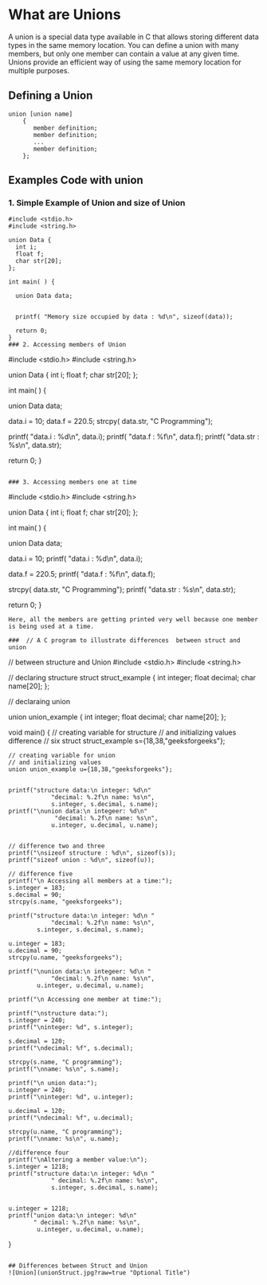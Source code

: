 # What are Unions
A union is a special data type available in C that allows storing different data types in the same memory location. You can define a 
union with many members, but only one member can contain a value at any given time. Unions provide an efficient way of using the 
same memory location for multiple purposes.
## Defining a Union
```
union [union name]
    {
       member definition;
       member definition;
       ...
       member definition;
    };
 ```
 
 ## Examples Code with union
 
 ### 1. Simple Example of Union and size of Union
 ```
#include <stdio.h>
#include <string.h>
 
union Data {
   int i;
   float f;
   char str[20];
};
 
int main( ) {

   union Data data;        
   

   printf( "Memory size occupied by data : %d\n", sizeof(data));

   return 0;
}
### 2. Accessing members of Union
```

#include <stdio.h>
#include <string.h>
 
union Data {
   int i;
   float f;
   char str[20];
};
 
int main( ) {

   union Data data;        

   data.i = 10;
   data.f = 220.5;
   strcpy( data.str, "C Programming");

   printf( "data.i : %d\n", data.i);
   printf( "data.f : %f\n", data.f);
   printf( "data.str : %s\n", data.str);

   return 0;
}
```

### 3. Accessing members one at time

```
#include <stdio.h>
#include <string.h>
 
union Data {
   int i;
   float f;
   char str[20];
};
 
int main( )
{

   union Data data;        

   data.i = 10;
   printf( "data.i : %d\n", data.i);
   
   data.f = 220.5;
   printf( "data.f : %f\n", data.f);
   
   strcpy( data.str, "C Programming");
   printf( "data.str : %s\n", data.str);

   return 0;
}

```
Here, all the members are getting printed very well because one member is being used at a time.

###  // A C program to illustrate differences  between struct and union

 ```

// between structure and Union
#include <stdio.h>
#include <string.h>
  
// declaring structure
struct struct_example
{
    int integer;
    float decimal;
    char name[20];
};
  
// declaraing union
  
union union_example
{
    int integer;
    float decimal;
    char name[20];
};
  
void main()
{
    // creating variable for structure 
    // and initializing values difference 
    // six
    struct struct_example s={18,38,"geeksforgeeks"};
  
    // creating variable for union 
    // and initializing values
    union union_example u={18,38,"geeksforgeeks"};
  
          
    printf("structure data:\n integer: %d\n"
                "decimal: %.2f\n name: %s\n",
                s.integer, s.decimal, s.name);
    printf("\nunion data:\n integeer: %d\n"
                 "decimal: %.2f\n name: %s\n", 
                u.integer, u.decimal, u.name);
  
  
    // difference two and three
    printf("\nsizeof structure : %d\n", sizeof(s));
    printf("sizeof union : %d\n", sizeof(u));
      
    // difference five
    printf("\n Accessing all members at a time:"); 
    s.integer = 183;
    s.decimal = 90;
    strcpy(s.name, "geeksforgeeks");
      
    printf("structure data:\n integer: %d\n "
                "decimal: %.2f\n name: %s\n",
            s.integer, s.decimal, s.name);
      
    u.integer = 183;
    u.decimal = 90;
    strcpy(u.name, "geeksforgeeks");
      
    printf("\nunion data:\n integeer: %d\n "
                "decimal: %.2f\n name: %s\n",
            u.integer, u.decimal, u.name);
      
    printf("\n Accessing one member at time:");
      
    printf("\nstructure data:");
    s.integer = 240;
    printf("\ninteger: %d", s.integer);
      
    s.decimal = 120;
    printf("\ndecimal: %f", s.decimal);
      
    strcpy(s.name, "C programming");
    printf("\nname: %s\n", s.name);
      
    printf("\n union data:");
    u.integer = 240;
    printf("\ninteger: %d", u.integer);
      
    u.decimal = 120;
    printf("\ndecimal: %f", u.decimal);
      
    strcpy(u.name, "C programming");
    printf("\nname: %s\n", u.name);
      
    //difference four
    printf("\nAltering a member value:\n");
    s.integer = 1218;
    printf("structure data:\n integer: %d\n "
                " decimal: %.2f\n name: %s\n",
                s.integer, s.decimal, s.name);
      
     
    u.integer = 1218;
    printf("union data:\n integer: %d\n"
           " decimal: %.2f\n name: %s\n",
            u.integer, u.decimal, u.name); 
}
 ```
 
## Differences between Struct and Union
![Union](unionStruct.jpg?raw=true "Optional Title")
